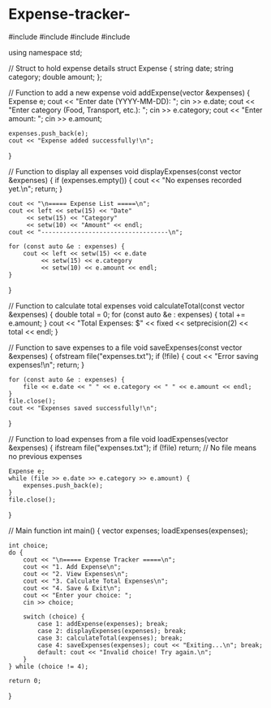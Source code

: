 # Expense-tracker-
#include <iostream>
#include <vector>
#include <fstream>
#include <iomanip>

using namespace std;

// Struct to hold expense details
struct Expense {
    string date;
    string category;
    double amount;
};

// Function to add a new expense
void addExpense(vector<Expense> &expenses) {
    Expense e;
    cout << "Enter date (YYYY-MM-DD): ";
    cin >> e.date;
    cout << "Enter category (Food, Transport, etc.): ";
    cin >> e.category;
    cout << "Enter amount: ";
    cin >> e.amount;

    expenses.push_back(e);
    cout << "Expense added successfully!\n";
}

// Function to display all expenses
void displayExpenses(const vector<Expense> &expenses) {
    if (expenses.empty()) {
        cout << "No expenses recorded yet.\n";
        return;
    }

    cout << "\n===== Expense List =====\n";
    cout << left << setw(15) << "Date" 
         << setw(15) << "Category" 
         << setw(10) << "Amount" << endl;
    cout << "-----------------------------------\n";

    for (const auto &e : expenses) {
        cout << left << setw(15) << e.date 
             << setw(15) << e.category 
             << setw(10) << e.amount << endl;
    }
}

// Function to calculate total expenses
void calculateTotal(const vector<Expense> &expenses) {
    double total = 0;
    for (const auto &e : expenses) {
        total += e.amount;
    }
    cout << "Total Expenses: $" << fixed << setprecision(2) << total << endl;
}

// Function to save expenses to a file
void saveExpenses(const vector<Expense> &expenses) {
    ofstream file("expenses.txt");
    if (!file) {
        cout << "Error saving expenses!\n";
        return;
    }

    for (const auto &e : expenses) {
        file << e.date << " " << e.category << " " << e.amount << endl;
    }
    file.close();
    cout << "Expenses saved successfully!\n";
}

// Function to load expenses from a file
void loadExpenses(vector<Expense> &expenses) {
    ifstream file("expenses.txt");
    if (!file) return;  // No file means no previous expenses

    Expense e;
    while (file >> e.date >> e.category >> e.amount) {
        expenses.push_back(e);
    }
    file.close();
}

// Main function
int main() {
    vector<Expense> expenses;
    loadExpenses(expenses);

    int choice;
    do {
        cout << "\n===== Expense Tracker =====\n";
        cout << "1. Add Expense\n";
        cout << "2. View Expenses\n";
        cout << "3. Calculate Total Expenses\n";
        cout << "4. Save & Exit\n";
        cout << "Enter your choice: ";
        cin >> choice;

        switch (choice) {
            case 1: addExpense(expenses); break;
            case 2: displayExpenses(expenses); break;
            case 3: calculateTotal(expenses); break;
            case 4: saveExpenses(expenses); cout << "Exiting...\n"; break;
            default: cout << "Invalid choice! Try again.\n";
        }
    } while (choice != 4);

    return 0;
}
